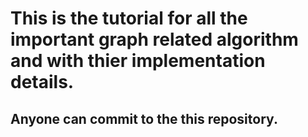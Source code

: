 # This is the tutorial for all the important graph related algorithm and with thier implementation details.
## Anyone can commit to the this repository. 
